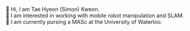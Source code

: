 👋 Hi, I am Tae Hyeon (Simon) Kweon. <br/>
👀 I am interested in working with mobile robot manipulation and SLAM. <br/>
🌱 I am currently pursing a MASc at the University of Waterloo.

<!--
**taehyeonkweon/taehyeonkweon** is a ✨ _special_ ✨ repository because its `README.md` (this file) appears on your GitHub profile.

Here are some ideas to get you started:

- 🔭 I’m currently working on ...
- 🌱 I’m currently learning ...
- 👯 I’m looking to collaborate on ...
- 🤔 I’m looking for help with ...
- 💬 Ask me about ...
- 📫 How to reach me: ...
- 😄 Pronouns: ...
- ⚡ Fun fact: ...
-->
